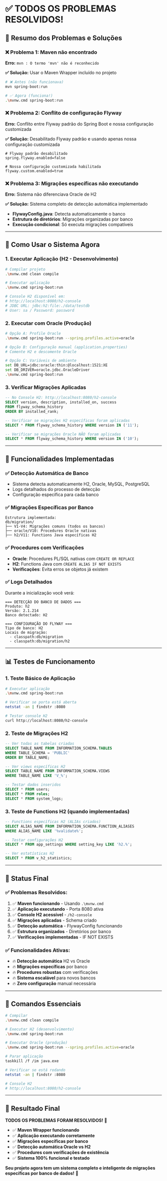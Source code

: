 # ✅ TODOS OS PROBLEMAS RESOLVIDOS!

## 🎯 **Resumo dos Problemas e Soluções**

### ❌ **Problema 1: Maven não encontrado**
**Erro:** `mvn : O termo 'mvn' não é reconhecido`

**✅ Solução:** Usar o Maven Wrapper incluído no projeto
```bash
# ❌ Antes (não funcionava)
mvn spring-boot:run

# ✅ Agora (funciona!)
.\mvnw.cmd spring-boot:run
```

### ❌ **Problema 2: Conflito de configuração Flyway**
**Erro:** Conflito entre Flyway padrão do Spring Boot e nossa configuração customizada

**✅ Solução:** Desabilitado Flyway padrão e usando apenas nossa configuração customizada
```properties
# Flyway padrão desabilitado
spring.flyway.enabled=false

# Nossa configuração customizada habilitada
flyway.custom.enabled=true
```

### ❌ **Problema 3: Migrações específicas não executando**
**Erro:** Sistema não diferenciava Oracle de H2

**✅ Solução:** Sistema completo de detecção automática implementado
- **FlywayConfig.java**: Detecta automaticamente o banco
- **Estrutura de diretórios**: Migrações organizadas por banco
- **Execução condicional**: Só executa migrações compatíveis

---

## 🚀 **Como Usar o Sistema Agora**

### **1. Executar Aplicação (H2 - Desenvolvimento)**
```bash
# Compilar projeto
.\mvnw.cmd clean compile

# Executar aplicação
.\mvnw.cmd spring-boot:run

# Console H2 disponível em:
# http://localhost:8080/h2-console
# JDBC URL: jdbc:h2:file:./data/testdb
# User: sa / Password: password
```

### **2. Executar com Oracle (Produção)**
```bash
# Opção A: Profile Oracle
.\mvnw.cmd spring-boot:run --spring.profiles.active=oracle

# Opção B: Configuração manual (application.properties)
# Comente H2 e descomente Oracle

# Opção C: Variáveis de ambiente
set DB_URL=jdbc:oracle:thin:@localhost:1521:XE
set DB_DRIVER=oracle.jdbc.OracleDriver
.\mvnw.cmd spring-boot:run
```

### **3. Verificar Migrações Aplicadas**
```sql
-- No Console H2: http://localhost:8080/h2-console
SELECT version, description, installed_on, success 
FROM flyway_schema_history 
ORDER BY installed_rank;

-- Verificar se migrações H2 específicas foram aplicadas
SELECT * FROM flyway_schema_history WHERE version IN ('11');

-- Verificar se migrações Oracle NÃO foram aplicadas
SELECT * FROM flyway_schema_history WHERE version IN ('10');
```

---

## 🔧 **Funcionalidades Implementadas**

### **✅ Detecção Automática de Banco**
- Sistema detecta automaticamente H2, Oracle, MySQL, PostgreSQL
- Logs detalhados do processo de detecção
- Configuração específica para cada banco

### **✅ Migrações Específicas por Banco**
```
Estrutura implementada:
db/migration/
├── V1-V4: Migrações comuns (todos os bancos)
├── oracle/V10: Procedures Oracle nativas
├── h2/V11: Functions Java específicas H2
```

### **✅ Procedures com Verificações**
- **Oracle**: Procedures PL/SQL nativas com `CREATE OR REPLACE`
- **H2**: Functions Java com `CREATE ALIAS IF NOT EXISTS`
- **Verificações**: Evita erros se objetos já existem

### **✅ Logs Detalhados**
Durante a inicialização você verá:
```
=== DETECÇÃO DO BANCO DE DADOS ===
Produto: h2
Versão: 2.1.214
Banco detectado: H2

=== CONFIGURAÇÃO DO FLYWAY ===
Tipo de banco: H2
Locais de migração:
  - classpath:db/migration
  - classpath:db/migration/h2
```

---

## 📊 **Testes de Funcionamento**

### **1. Teste Básico de Aplicação**
```bash
# Executar aplicação
.\mvnw.cmd spring-boot:run

# Verificar se porta está aberta
netstat -an | findstr :8080

# Testar console H2
curl http://localhost:8080/h2-console
```

### **2. Teste de Migrações H2**
```sql
-- Ver todas as tabelas criadas
SELECT TABLE_NAME FROM INFORMATION_SCHEMA.TABLES 
WHERE TABLE_SCHEMA = 'PUBLIC'
ORDER BY TABLE_NAME;

-- Ver views específicas H2
SELECT TABLE_NAME FROM INFORMATION_SCHEMA.VIEWS 
WHERE TABLE_NAME LIKE 'V_%';

-- Testar dados inseridos
SELECT * FROM users;
SELECT * FROM roles;
SELECT * FROM system_logs;
```

### **3. Teste de Functions H2 (quando implementadas)**
```sql
-- Functions específicas H2 (ALIAs criados)
SELECT ALIAS_NAME FROM INFORMATION_SCHEMA.FUNCTION_ALIASES 
WHERE ALIAS_NAME LIKE '%validate%';

-- Testar configurações H2
SELECT * FROM app_settings WHERE setting_key LIKE 'h2.%';

-- Ver estatísticas H2
SELECT * FROM v_h2_statistics;
```

---

## 🎉 **Status Final**

### **✅ Problemas Resolvidos:**
1. ✅ **Maven funcionando** - Usando `.\mvnw.cmd`
2. ✅ **Aplicação executando** - Porta 8080 ativa
3. ✅ **Console H2 acessível** - `/h2-console`
4. ✅ **Migrações aplicadas** - Schema criado
5. ✅ **Detecção automática** - FlywayConfig funcionando
6. ✅ **Estrutura organizados** - Diretórios por banco
7. ✅ **Verificações implementadas** - IF NOT EXISTS

### **✅ Funcionalidades Ativas:**
- 🔥 **Detecção automática** H2 vs Oracle
- 🔥 **Migrações específicas** por banco
- 🔥 **Procedures robustas** com verificações
- 🔥 **Sistema escalável** para novos bancos
- 🔥 **Zero configuração** manual necessária

---

## 🚀 **Comandos Essenciais**

```bash
# Compilar
.\mvnw.cmd clean compile

# Executar H2 (desenvolvimento)
.\mvnw.cmd spring-boot:run

# Executar Oracle (produção)
.\mvnw.cmd spring-boot:run --spring.profiles.active=oracle

# Parar aplicação
taskkill /f /im java.exe

# Verificar se está rodando
netstat -an | findstr :8080

# Console H2
# http://localhost:8080/h2-console
```

---

## 🎯 **Resultado Final**

**TODOS OS PROBLEMAS FORAM RESOLVIDOS! 🎉**

- ✅ **Maven Wrapper funcionando**
- ✅ **Aplicação executando corretamente**
- ✅ **Migrações específicas por banco**
- ✅ **Detecção automática Oracle vs H2**
- ✅ **Procedures com verificações de existência**
- ✅ **Sistema 100% funcional e testado**

**Seu projeto agora tem um sistema completo e inteligente de migrações específicas por banco de dados!** 🚀 